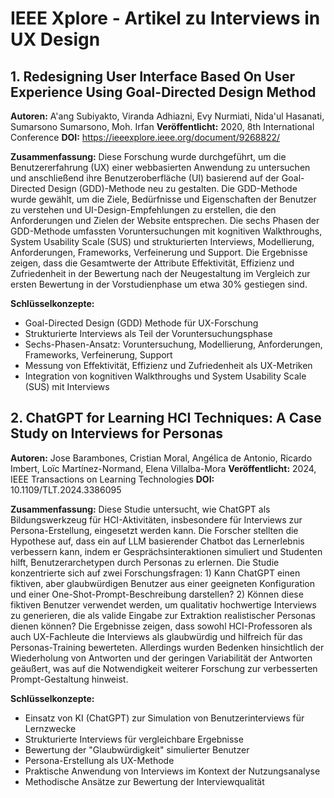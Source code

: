 # IEEE Xplore - Artikel zu Interviews in UX Design

## 1. Redesigning User Interface Based On User Experience Using Goal-Directed Design Method
**Autoren:** A'ang Subiyakto, Viranda Adhiazni, Evy Nurmiati, Nida'ul Hasanati, Sumarsono Sumarsono, Moh. Irfan
**Veröffentlicht:** 2020, 8th International Conference
**DOI:** https://ieeexplore.ieee.org/document/9268822/

**Zusammenfassung:**
Diese Forschung wurde durchgeführt, um die Benutzererfahrung (UX) einer webbasierten Anwendung zu untersuchen und anschließend ihre Benutzeroberfläche (UI) basierend auf der Goal-Directed Design (GDD)-Methode neu zu gestalten. Die GDD-Methode wurde gewählt, um die Ziele, Bedürfnisse und Eigenschaften der Benutzer zu verstehen und UI-Design-Empfehlungen zu erstellen, die den Anforderungen und Zielen der Website entsprechen. Die sechs Phasen der GDD-Methode umfassten Voruntersuchungen mit kognitiven Walkthroughs, System Usability Scale (SUS) und strukturierten Interviews, Modellierung, Anforderungen, Frameworks, Verfeinerung und Support. Die Ergebnisse zeigen, dass die Gesamtwerte der Attribute Effektivität, Effizienz und Zufriedenheit in der Bewertung nach der Neugestaltung im Vergleich zur ersten Bewertung in der Vorstudienphase um etwa 30% gestiegen sind.

**Schlüsselkonzepte:**
- Goal-Directed Design (GDD) Methode für UX-Forschung
- Strukturierte Interviews als Teil der Voruntersuchungsphase
- Sechs-Phasen-Ansatz: Voruntersuchung, Modellierung, Anforderungen, Frameworks, Verfeinerung, Support
- Messung von Effektivität, Effizienz und Zufriedenheit als UX-Metriken
- Integration von kognitiven Walkthroughs und System Usability Scale (SUS) mit Interviews

## 2. ChatGPT for Learning HCI Techniques: A Case Study on Interviews for Personas
**Autoren:** Jose Barambones, Cristian Moral, Angélica de Antonio, Ricardo Imbert, Loïc Martínez-Normand, Elena Villalba-Mora
**Veröffentlicht:** 2024, IEEE Transactions on Learning Technologies
**DOI:** 10.1109/TLT.2024.3386095

**Zusammenfassung:**
Diese Studie untersucht, wie ChatGPT als Bildungswerkzeug für HCI-Aktivitäten, insbesondere für Interviews zur Persona-Erstellung, eingesetzt werden kann. Die Forscher stellten die Hypothese auf, dass ein auf LLM basierender Chatbot das Lernerlebnis verbessern kann, indem er Gesprächsinteraktionen simuliert und Studenten hilft, Benutzerarchetypen durch Personas zu erlernen. Die Studie konzentrierte sich auf zwei Forschungsfragen: 1) Kann ChatGPT einen fiktiven, aber glaubwürdigen Benutzer aus einer geeigneten Konfiguration und einer One-Shot-Prompt-Beschreibung darstellen? 2) Können diese fiktiven Benutzer verwendet werden, um qualitativ hochwertige Interviews zu generieren, die als valide Eingabe zur Extraktion realistischer Personas dienen können? Die Ergebnisse zeigen, dass sowohl HCI-Professoren als auch UX-Fachleute die Interviews als glaubwürdig und hilfreich für das Personas-Training bewerteten. Allerdings wurden Bedenken hinsichtlich der Wiederholung von Antworten und der geringen Variabilität der Antworten geäußert, was auf die Notwendigkeit weiterer Forschung zur verbesserten Prompt-Gestaltung hinweist.

**Schlüsselkonzepte:**
- Einsatz von KI (ChatGPT) zur Simulation von Benutzerinterviews für Lernzwecke
- Strukturierte Interviews für vergleichbare Ergebnisse
- Bewertung der "Glaubwürdigkeit" simulierter Benutzer
- Persona-Erstellung als UX-Methode
- Praktische Anwendung von Interviews im Kontext der Nutzungsanalyse
- Methodische Ansätze zur Bewertung der Interviewqualität
